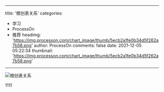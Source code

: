 
---
title: '橙创表关系'
categories: 
 - 学习
 - ProcessOn
 - 推荐
headimg: 'https://img.processon.com/chart_image/thumb/5ecb2a1fe0b34d5f262a7b58.png'
author: ProcessOn
comments: false
date: 2021-12-05 05:22:34
thumbnail: 'https://img.processon.com/chart_image/thumb/5ecb2a1fe0b34d5f262a7b58.png'
---

<div>   
<img class="thumb" alt="橙创表关系" src="https://img.processon.com/chart_image/thumb/5ecb2a1fe0b34d5f262a7b58.png" referrerpolicy="no-referrer">
<p>1111</p>  
</div>
            